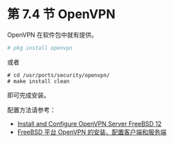 # 第 7.4 节 OpenVPN

OpenVPN 在软件包中就有提供。

```sh
# pkg install openvpn
```

或者

```
# cd /usr/ports/security/openvpn/ 
# make install clean
```

即可完成安装。

配置方法请参考：

- [Install and Configure OpenVPN Server FreeBSD 12](https://kifarunix.com/install-and-configure-openvpn-server-freebsd-12/)
- [FreeBSD 平台 OpenVPN 的安装、配置客户端和服务端](https://www.evanjiang.net/unix/openbsd-freebsd-netbsd/2019-05-16-1798.html)
